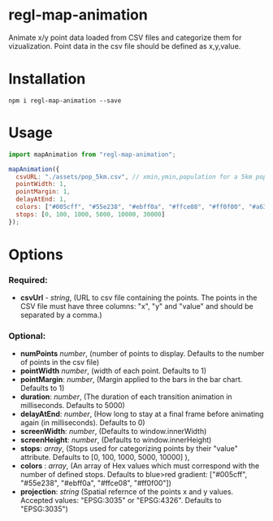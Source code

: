 # regl-map-animation

Animate x/y point data loaded from CSV files and categorize them for vizualization. Point data in the csv file should be defined as x,y,value.

# Installation

`npm i regl-map-animation --save`

# Usage

```javascript
import mapAnimation from "regl-map-animation";

mapAnimation({
  csvURL: "./assets/pop_5km.csv", // xmin,ymin,population for a 5km population grid of Europe in EPSG 3035
  pointWidth: 1,
  pointMargin: 1,
  delayAtEnd: 1,
  colors: ["#005cff", "#55e238", "#ebff0a", "#ffce08", "#ff0f00", "#a6306f"],
  stops: [0, 100, 1000, 5000, 10000, 30000]
});
```

# Options

### Required:

- **csvUrl** - _string_, (URL to csv file containing the points. The points in the CSV file must have three columns: "x", "y" and "value" and should be separated by a comma.)

### Optional:

- **numPoints** _number_, (number of points to display. Defaults to the number of points in the csv file)
- **pointWidth** _number_, (width of each point. Defaults to 1)
- **pointMargin**: _number_, (Margin applied to the bars in the bar chart. Defaults to 1)
- **duration**: _number_, (The duration of each transition animation in milliseconds. Defaults to 5000)
- **delayAtEnd**: _number_, (How long to stay at a final frame before animating again (in milliseconds). Defaults to 0)
- **screenWidth**: _number_, (Defaults to window.innerWidth)
- **screenHeight**: _number_, (Defaults to window.innerHeight)
- **stops**: _array_, (Stops used for categorizing points by their "value" attribute. Defaults to [0, 100, 1000, 5000, 10000] ),
- **colors** : _array_, (An array of Hex values which must correspond with the number of defined stops. Defaults to blue>red gradient: ["#005cff", "#55e238", "#ebff0a", "#ffce08", "#ff0f00"])
- **projection**: _string_ (Spatial refernce of the points x and y values. Accepted values: "EPSG:3035" or "EPSG:4326". Defaults to "EPSG:3035")
